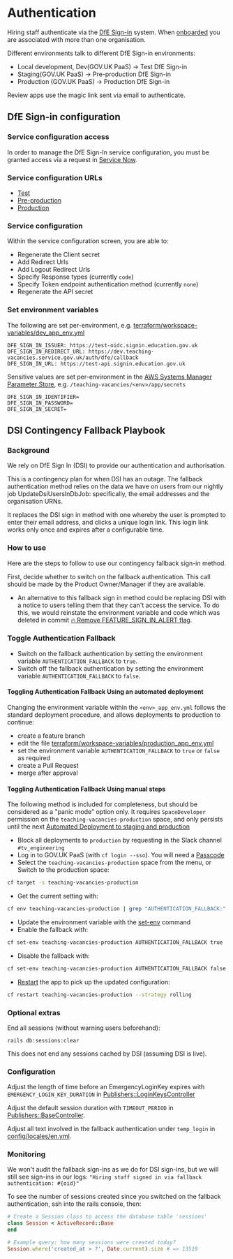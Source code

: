 # Authentication

Hiring staff authenticate via the [DfE Sign-in](https://services.signin.education.gov.uk/) system. When [onboarded](./onboarding.md) you are associated with more than one organisation.

Different environments talk to different DfE Sign-in environments:

- Local development, Dev(GOV.UK PaaS) -> Test DfE Sign-in
- Staging(GOV.UK PaaS) -> Pre-production DfE Sign-in
- Production (GOV.UK PaaS) -> Production DfE Sign-in

Review apps use the magic link sent via email to authenticate.

## DfE Sign-in configuration

### Service configuration access

In order to manage the DfE Sign-In service configuration, you must be granted access via a request in [Service Now](https://dfe.service-now.com.mcas.ms/serviceportal?id=sc_cat_item&sys_id=0c00c1afdb6bc8109402e1aa4b961937&sysparm_category=2f6e34afdb6bc8109402e1aa4b9619aa).

### Service configuration URLs

- [Test](https://test-manage.signin.education.gov.uk/services/E348F7D4-93D9-4B43-9B78-C84D80C2F34C/service-configuration)
- [Pre-production](https://pp-manage.signin.education.gov.uk/services/EF3E84E7-950A-4CB2-B1B0-66417F3CD5CA/service-configuration)
- [Production](https://manage.signin.education.gov.uk/services/E348F7D4-93D9-4B43-9B78-C84D80C2F34C/service-configuration)

### Service configuration

Within the service configuration screen, you are able to:
- Regenerate the Client secret
- Add Redirect Urls
- Add Logout Redirect Urls
- Specify Response types (currently `code`)
- Specify Token endpoint authentication method (currently `none`)
- Regenerate the API secret

### Set environment variables

The following are set per-environment, e.g. [terraform/workspace-variables/dev_app_env.yml](../terraform/workspace-variables/dev_app_env.yml)

```
DFE_SIGN_IN_ISSUER: https://test-oidc.signin.education.gov.uk
DFE_SIGN_IN_REDIRECT_URL: https://dev.teaching-vacancies.service.gov.uk/auth/dfe/callback
DFE_SIGN_IN_URL: https://test-api.signin.education.gov.uk
```

Sensitive values are set per-environment in the [AWS Systems Manager Parameter Store](https://eu-west-2.console.aws.amazon.com/systems-manager/parameters/?region=eu-west-2&tab=Table), e.g. `/teaching-vacancies/<env>/app/secrets`

```
DFE_SIGN_IN_IDENTIFIER=
DFE_SIGN_IN_PASSWORD=
DFE_SIGN_IN_SECRET=
```

## DSI Contingency Fallback Playbook

### Background

We rely on DfE Sign In (DSI) to provide our authentication and authorisation.

This is a contingency plan for when DSI has an outage. The fallback authentication method relies on the data we have on users from our nightly job UpdateDsiUsersInDbJob: specifically, the email addresses and the organisation URNs.

It replaces the DSI sign in method with one whereby the user is prompted to enter their email address, and clicks a unique login link. This login link works only once and expires after a configurable time.

### How to use

Here are the steps to follow to use our contingency fallback sign-in method.

First, decide whether to switch on the fallback authentication. This call should be made by the Product Owner/Manager if they are available.
   - An alternative to this fallback sign in method could be replacing DSI with a notice to users telling them that they can't access the service. To do this, we would reinstate the environment variable and code which was deleted in commit [🔥 Remove FEATURE_SIGN_IN_ALERT flag](https://github.com/DFE-Digital/teaching-vacancies/commit/bc12fb9808c955f86cd87e62648a76786516e2c3).

### Toggle Authentication Fallback

- Switch on the fallback authentication by setting the environment variable `AUTHENTICATION_FALLBACK` to `true`.
- Switch off the fallback authentication by setting the environment variable `AUTHENTICATION_FALLBACK` to `false`.

#### Toggling Authentication Fallback Using an automated deployment

Changing the environment variable within the `<env>_app_env.yml` follows the standard deployment procedure, and allows deployments to production to continue:
- create a feature branch
- edit the file [terraform/workspace-variables/production_app_env.yml](../terraform/workspace-variables/production_app_env.yml)
- set the environment variable `AUTHENTICATION_FALLBACK` to `true` or `false` as required
- create a Pull Request
- merge after approval

#### Toggling Authentication Fallback Using manual steps

The following method is included for completeness, but should be considered as a "panic mode" option only.
It requires `SpaceDeveloper` permission on the `teaching-vacancies-production` space, and only persists until the next [Automated Deployment to staging and production](/deployments.md#build-and-deploy-to-staging-and-production---github-actions)

- Block all deployments to `production` by requesting in the Slack channel `#tv_engineering`
- Log in to GOV.UK PaaS (with `cf login --sso`). You will need a [Passcode](https://login.london.cloud.service.gov.uk/passcode)
- Select the `teaching-vacancies-production` space from the menu, or Switch to the production space:
```bash
cf target -s teaching-vacancies-production
```

- Get the current setting with:
```bash
cf env teaching-vacancies-production | grep "AUTHENTICATION_FALLBACK:"
```

- Update the environment variable with the [set-env](http://cli.cloudfoundry.org/en-US/v7/set-env.html) command
- Enable the fallback with:
```bash
cf set-env teaching-vacancies-production AUTHENTICATION_FALLBACK true
```
- Disable the fallback with:
```bash
cf set-env teaching-vacancies-production AUTHENTICATION_FALLBACK false
```

- [Restart](http://cli.cloudfoundry.org/en-US/v7/restart.html) the app to pick up the updated configuration:
```bash
cf restart teaching-vacancies-production --strategy rolling
```
### Optional extras

End all sessions (without warning users beforehand):

```
rails db:sessions:clear
```

This does not end any sessions cached by DSI (assuming DSI is live).

### Configuration

Adjust the length of time before an EmergencyLoginKey expires with `EMERGENCY_LOGIN_KEY_DURATION` in [Publishers::LoginKeysController](app/controllers/publishers/sign_in/email/sessions_controller.rb)

Adjust the default session duration with `TIMEOUT_PERIOD` in [Publishers::BaseController](app/controllers/publishers/base_controller.rb).

Adjust all text involved in the fallback authentication under `temp_login` in [config/locales/en.yml](config/locales/en.yml).

### Monitoring

We won't audit the fallback sign-ins as we do for DSI sign-ins, but we will still see sign-ins in our logs: `"Hiring staff signed in via fallback authentication: #{oid}"`

To see the number of sessions created since you switched on the fallback authentication, ssh into the rails console, then:

```ruby
# Create a Session class to access the database table 'sessions'
class Session < ActiveRecord::Base
end

# Example query: how many sessions were created today?
Session.where('created_at > ?', Date.current).size # => 13519
```
